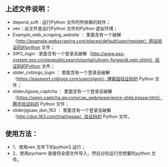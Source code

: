 ## 上述文件说明：

* depend_soft : 运行Python 文件时所依赖的软件；
* ven：此文件是运行Python 文件的Python 虚拟环境；
* Example_web_scraping_website ： 里面含有一个破解 （http://example.webscraping.com/places/default/user/register）网站验证码的python 文件；
* SIPO_login : 里面含有一个登录且破解（http://www.pss-system.gov.cn/sipopublicsearch/portal/uilogin-forwardLogin.shtml）验证码的Python 文件；
* slider_cnblogs_login ： 里面含有一个登录且破解（https://passport.cnblogs.com/user/signin）博客园验证码的 Python 文件；
* sliderJigsaw_captcha ： 里面含有一个登录且破解（https://open.captcha.qq.com/cap_web/experience-slideJigsaw.html）腾讯验证码的 Python 文件；
* sliderjigsaw_dun_163 ： 里面含有一个登录且破解（http://dun.163.com/trial/jigsaw）验证码的 Python 文件。


## 使用方法：

* 1、使用ven 文件下的python3 运行；
* 2、使用pycharm 直接将全部文件导入，然后分别运行您想要的python 文件。